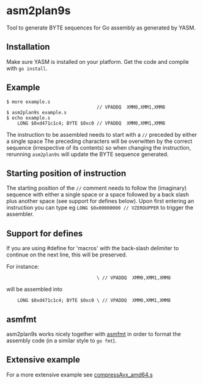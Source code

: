 
asm2plan9s
==========

Tool to generate BYTE sequences for Go assembly as generated by YASM.

Installation
------------

Make sure YASM is installed on your platform. Get the code and compile with `go install`.

Example
-------

```
$ more example.s
                                 // VPADDQ  XMM0,XMM1,XMM8
$ asm2plan9s example.s
$ echo example.s
    LONG $0xd471c1c4; BYTE $0xc0 // VPADDQ  XMM0,XMM1,XMM8
```

The instruction to be assembled needs to start with a `//` preceded by either a single space 
The preceding characters will be overwitten by the correct sequence (irrespective of its contents) so when changing the instruction, rerunning `asm2plan9s` will update the BYTE sequence generated.

Starting position of instruction
--------------------------------

The starting position of the `//` comment needs to follow the (imaginary) sequence with either a single space or a space followed by a back slash plus another space (see support for defines below).
Upon first entering an instruction you can type eg `LONG $0x00000000 // VZEROUPPER` to trigger the assembler. 

Support for defines
-------------------

If you are using #define for 'macros' with the back-slash delimiter to continue on the next line, this will be preserved.

For instance:
```
                                 \ // VPADDQ  XMM0,XMM1,XMM8
```

will be assembled into

```
    LONG $0xd471c1c4; BYTE $0xc0 \ // VPADDQ  XMM0,XMM1,XMM8
```

asmfmt
------

asm2plan9s works nicely together with [asmfmt](https://github.com/klauspost/asmfmt) in order to format the assembly code (in a similar style to `go fmt`). 


Extensive example
-----------------

For a more extensive example see [compressAvx_amd64.s](https://github.com/minio/blake2b-simd/blob/master/compressAvx_amd64.s)
